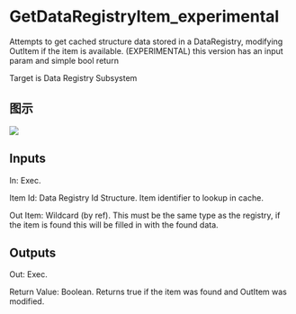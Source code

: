 # GetDataRegistryItem_experimental

Attempts to get cached structure data stored in a DataRegistry, modifying OutItem if the item is available. (EXPERIMENTAL) this version has an input param and simple bool return

Target is Data Registry Subsystem

## 图示

![]($-20221218-18362549.png)

## Inputs

In: Exec.

Item Id: Data Registry Id Structure. Item identifier to lookup in cache.

Out Item: Wildcard (by ref). This must be the same type as the registry, if the item is found this will be filled in with the found data.  

## Outputs

Out: Exec.

Return Value: Boolean. Returns true if the item was found and OutItem was modified.


